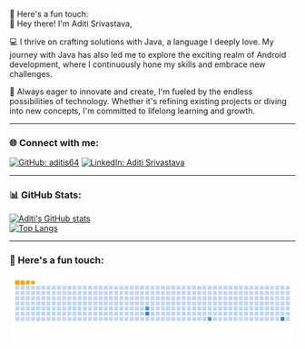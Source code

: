 
<!-- 
👋 Hey there! I'm Aditi Srivastava,

💻 I thrive on crafting solutions with Java, a language I deeply love. My journey with Java has also led me to explore the exciting realm of Android development, where I continuously hone my skills and embrace new challenges.

🚀 Always eager to innovate and create, I'm fueled by the endless possibilities of technology. Whether it's refining existing projects or diving into new concepts, I'm committed to lifelong learning and growth.

Connect with me:
[![GitHub aditis64](https://img.shields.io/github/followers/?label=follow&style=social)](https://github.com/aditis64)
[![Linkedin: aditis64](https://img.shields.io/badge/-shreyas%20bhagwat%2001-blue?style=flat-square&logo=Linkedin&logoColor=white&link=https://www.linkedin.com/in/shreyas-bhagwat-01/)](https://www.linkedin.com/in/shreyas-bhagwat-01/)

📊 Check out my GitHub stats:

[![Aditi' GitHub stats](https://github-readme-stats.vercel.app/api?username=aditis64&hide=issues&count_private=true&show_icons=true&theme=calm)](https://github.com/aditis64/github-readme-stats)
[![Top Langs](https://github-readme-stats.vercel.app/api/top-langs/?username=aditis64&layout=compact&theme=calm)](https://github.com/aditis64/github-readme-stats) -->

🐍 Here's a fun touch:   
👋 Hey there! I'm Aditi Srivastava,

💻 I thrive on crafting solutions with Java, a language I deeply love. My journey with Java has also led me to explore the exciting realm of Android development, where I continuously hone my skills and embrace new challenges.

🚀 Always eager to innovate and create, I'm fueled by the endless possibilities of technology. Whether it's refining existing projects or diving into new concepts, I'm committed to lifelong learning and growth.

---

### 🌐 Connect with me:
[![GitHub: aditis64](https://img.shields.io/github/followers/aditis64?label=follow&style=social)](https://github.com/aditis64)
[![LinkedIn: Aditi Srivastava](https://img.shields.io/badge/-Aditi%20Srivastava-blue?style=flat-square&logo=Linkedin&logoColor=white&link=https://www.linkedin.com/in/aditis64/)](https://www.linkedin.com/in/aditis64/)

---

### 📊 GitHub Stats:
[![Aditi's GitHub stats](https://github-readme-stats.vercel.app/api?username=aditis64&hide=issues&count_private=true&show_icons=true&theme=calm)](https://github.com/aditis64/github-readme-stats)  
[![Top Langs](https://github-readme-stats.vercel.app/api/top-langs/?username=aditis64&layout=compact&theme=calm)](https://github.com/aditis64/github-readme-stats)

---

### 🐍 Here's a fun touch:  

![GitHub Snake](https://raw.githubusercontent.com/aditis64/aditis64/output/ocean.gif)



<!-- ![GitHub Snake Light](https://raw.githubusercontent.com/aditis64/aditis64/output/github-snake.svg#gh-light-mode-only)
![GitHub Snake Dark](https://raw.githubusercontent.com/aditis64/aditis64/output/github-snake-dark.svg#gh-dark-mode-only)
![GitHub Snake Ocean](https://raw.githubusercontent.com/aditis64/aditis64/output/ocean.gif) -->


